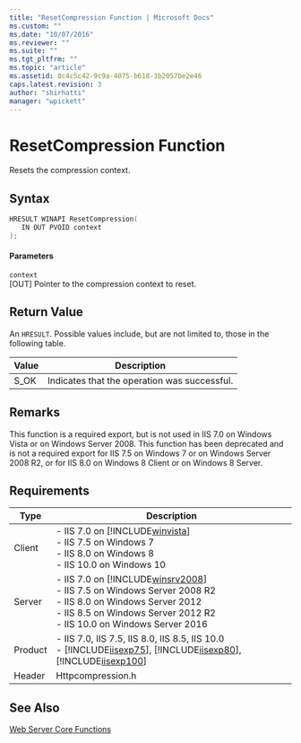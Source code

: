 ```yaml
---
title: "ResetCompression Function | Microsoft Docs"
ms.custom: ""
ms.date: "10/07/2016"
ms.reviewer: ""
ms.suite: ""
ms.tgt_pltfrm: ""
ms.topic: "article"
ms.assetid: 8c4c5c42-9c9a-4075-b618-3b2057be2e46
caps.latest.revision: 3
author: "shirhatti"
manager: "wpickett"
---
```

# ResetCompression Function
Resets the compression context.  
  
## Syntax  
  
```cpp  
HRESULT WINAPI ResetCompression(  
   IN OUT PVOID context  
);  
```  
  
#### Parameters  
 `context`  
 [OUT] Pointer to the compression context to reset.  
  
## Return Value  
 An `HRESULT`. Possible values include, but are not limited to, those in the following table.  
  
|Value|Description|  
|-----------|-----------------|  
|S_OK|Indicates that the operation was successful.|  
  
## Remarks  
 This function is a required export, but is not used in IIS 7.0 on Windows Vista or on Windows Server 2008. This function has been deprecated and is not a required export for IIS 7.5 on Windows 7 or on Windows Server 2008 R2, or for IIS 8.0 on Windows 8 Client or on Windows 8 Server.  
  
## Requirements  
  
|Type|Description|  
|----------|-----------------|  
|Client|-   IIS 7.0 on [!INCLUDE[winvista](../../wmi-provider/includes/winvista-md.md)]<br />-   IIS 7.5 on Windows 7<br />-   IIS 8.0 on Windows 8<br />-   IIS 10.0 on Windows 10|  
|Server|-   IIS 7.0 on [!INCLUDE[winsrv2008](../../wmi-provider/includes/winsrv2008-md.md)]<br />-   IIS 7.5 on Windows Server 2008 R2<br />-   IIS 8.0 on Windows Server 2012<br />-   IIS 8.5 on Windows Server 2012 R2<br />-   IIS 10.0 on Windows Server 2016|  
|Product|-   IIS 7.0, IIS 7.5, IIS 8.0, IIS 8.5, IIS 10.0<br />-   [!INCLUDE[iisexp75](../../web-development-reference/native-code-api-reference/includes/iisexp75-md.md)], [!INCLUDE[iisexp80](../../web-development-reference/native-code-api-reference/includes/iisexp80-md.md)], [!INCLUDE[iisexp100](../../web-development-reference/native-code-api-reference/includes/iisexp100-md.md)]|  
|Header|Httpcompression.h|  
  
## See Also  
 [Web Server Core Functions](../../web-development-reference\native-code-api-reference/web-server-core-functions.md)